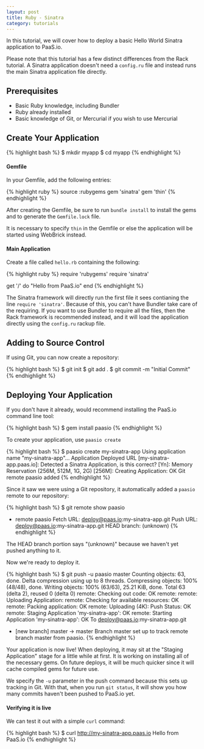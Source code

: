 ```yaml
---
layout: post
title: Ruby - Sinatra
category: tutorials
---
```


In this tutorial, we will cover how to deploy a basic Hello World
Sinatra application to PaaS.io.

Please note that this tutorial has a few distinct differences from the
Rack tutorial. A Sinatra application doesn't need a `config.ru` file and
instead runs the main Sinatra application file directly.

## Prerequisites

* Basic Ruby knowledge, including Bundler
* Ruby already installed
* Basic knowledge of Git, or Mercurial if you wish to use Mercurial

## Create Your Application

{% highlight bash %}
$ mkdir myapp
$ cd myapp
{% endhighlight %}

#### Gemfile

In your Gemfile, add the following entries:

{% highlight ruby %}
source :rubygems
gem 'sinatra'
gem 'thin'
{% endhighlight %}

After creating the Gemfile, be sure to run `bundle install` to install
the gems and to generate the `Gemfile.lock` file.

It is necessary to specify `thin` in the Gemfile or else the application
will be started using WebBrick instead.

#### Main Application

Create a file called `hello.rb` containing the following:

{% highlight ruby %}
require 'rubygems'
require 'sinatra'

get '/' do
   "Hello from PaaS.io"
end
{% endhighlight %}

The Sinatra framework will directly run the first file it sees
contianing the line `require 'sinatra'`.  Because of this, you can't
have Bundler take care of the requiring.  If you want to use Bundler to
require all the files, then the Rack framework is recommended instead,
and it will load the application directly using the `config.ru` rackup
file.

## Adding to Source Control

If using Git, you can now create a repository:

{% highlight bash %}
$ git init
$ git add .
$ git commit -m "Initial Commit"
{% endhighlight %}

## Deploying Your Application

If you don't have it already, would recommend installing the PaaS.io
command line tool:

{% highlight bash %}
$ gem install paasio
{% endhighlight %}

To create your application, use `paasio create`

{% highlight bash %}
$ paasio create my-sinatra-app
Using application name "my-sinatra-app"...
Application Deployed URL [my-sinatra-app.paas.io]:
Detected a Sinatra Application, is this correct? [Yn]:
Memory Reservation (256M, 512M, 1G, 2G) [256M]:
Creating Application: OK
Git remote paasio added
{% endhighlight %}

Since it saw we were using a Git
repository, it automatically added a `paasio` remote to our repository:

{% highlight bash %}
$ git remote show paasio
* remote paasio
  Fetch URL: deploy@paas.io:my-sinatra-app.git
  Push  URL: deploy@paas.io:my-sinatra-app.git
  HEAD branch: (unknown)
{% endhighlight %}

The HEAD branch portion says "(unknown)" because we haven't yet pushed
anything to it.

Now we're ready to deploy it.

{% highlight bash %}
$ git push -u paasio master
Counting objects: 63, done.
Delta compression using up to 8 threads.
Compressing objects: 100% (48/48), done.
Writing objects: 100% (63/63), 25.21 KiB, done.
Total 63 (delta 2), reused 0 (delta 0)
remote: Checking out code: OK
remote:
remote: Uploading Application:
remote:   Checking for available resources: OK
remote:   Packing application: OK
remote:   Uploading (4K): Push Status: OK
remote: Staging Application 'my-sinatra-app': OK
remote: Starting Application 'my-sinatra-app': OK
To deploy@paas.io:my-sinatra-app.git
 * [new branch]      master -> master
Branch master set up to track remote branch master from paasio.
{% endhighlight %}

Your application is now live! When deploying, it may sit at the "Staging
Application" stage for a little while at first.  It is working on
installing all of the necessary gems. On future deploys, it will be much
quicker since it will cache compiled gems for future use.

We specify the `-u` parameter in the push command because this sets up
tracking in Git. With that, when you run `git status`, it will show you
how many commits haven't been pushed to PaaS.io yet.

#### Verifying it is live

We can test it out with a simple `curl` command:

{% highlight bash %}
$ curl http://my-sinatra-app.paas.io
Hello from PaaS.io
{% endhighlight %}

